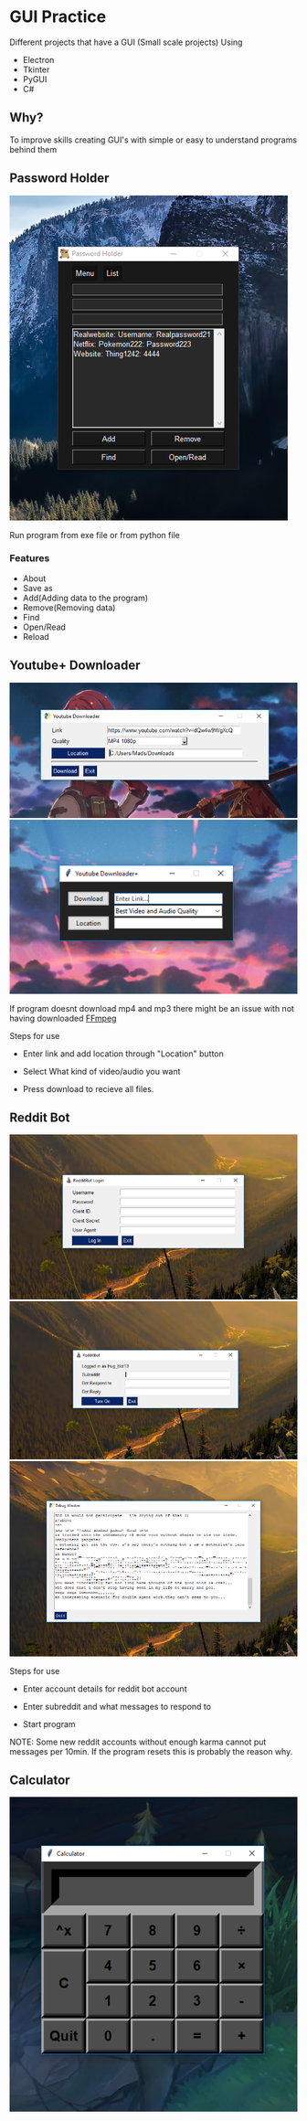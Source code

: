 # GUI Practice

Different projects that have a GUI (Small scale projects)
Using
- Electron
- Tkinter
- PyGUI
- C#


## Why?

To improve skills creating GUI's with simple or easy to understand programs behind them
## Password Holder

![Password Holder](https://github.com/KarlofKuwait/Gui-Practice/blob/master/Password%20Holder/image.png?raw=true)

Run program from exe file or from python file

### Features
- About
- Save as
- Add(Adding data to the program)
- Remove(Removing data)
- Find
- Open/Read
- Reload

## Youtube+ Downloader

![Youtube Downloader](https://github.com/KarlofKuwait/Gui-Practice/blob/master/Downloader/PyGUI/Youtube%20Downloader%20(2).png?raw=true)
![Youtube Downloader](https://github.com/KarlofKuwait/Gui-Practice/blob/master/Downloader/Tkinter/Youtube%20Downloader.png?raw=true)


If program doesnt download mp4 and mp3 there might be an issue with not having downloaded [FFmpeg](https://ffmpeg.org/download.html)

Steps for use

- Enter link and add location through "Location" button

- Select What kind of video/audio you want

- Press download to recieve all files.

## Reddit Bot

![Reddit Bot](https://github.com/KarlofKuwait/Gui-Practice/blob/master/Reddit%20Bot/Images%20of%20Program/Login.png?raw=true)
![Reddit Bot](https://github.com/KarlofKuwait/Gui-Practice/blob/master/Reddit%20Bot/Images%20of%20Program/Subreddit.png?raw=true)
![Reddit Bot](https://github.com/KarlofKuwait/Gui-Practice/blob/master/Reddit%20Bot/Images%20of%20Program/Reply.png?raw=true)

Steps for use

- Enter account details for reddit bot account

- Enter subreddit and what messages to respond to

- Start program

NOTE: Some new reddit accounts without enough karma cannot put messages per 10min. If the program resets this is probably the reason why.

## Calculator

![Calculator](https://github.com/KarlofKuwait/Gui-Practice/blob/master/Calculator/Calculator.png?raw=true)


